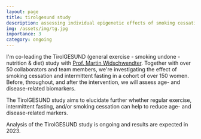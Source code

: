 ```yaml
---
layout: page
title: tirolgesund study
description: assessing individual epigenetic effects of smoking cessation and intermittent fasting
img: /assets/img/tg.jpg
importance: 3
category: ongoing
---
```


I'm co-leading the TirolGESUND (general exercise - smoking undone - nutrition & diet) study with <a href="https://eutops.institute/institute/leadership" target="_blank">Prof. Martin Widschwendter</a>. Together with over 50 collaborators and team members, we're investigating the effect of smoking cessation and intermittent fasting in a cohort of over 150 women. Before, throughout, and after the intervention, we will assess age- and disease-related biomarkers.

<div class="row">
    <div class="col-sm mt-3 mt-md-0">
        <img class="img-fluid rounded z-depth-1" src="{{ '/assets/img/if.jpg' | relative_url }}" alt="" title="intermittent fasting"/>
    </div>
    <div class="col-sm mt-3 mt-md-0">
        <img class="img-fluid rounded z-depth-1" src="{{ '/assets/img/smoke_stop.jpg' | relative_url }}" alt="" title="smoking cessation"/>
    </div>
    <div class="col-sm mt-3 mt-md-0">
        <img class="img-fluid rounded z-depth-1" src="{{ '/assets/img/exercise.jpg' | relative_url }}" alt="" title="exercise"/>
    </div>
</div>
<div class="caption">
    The TirolGESUND study aims to elucidate further whether regular exercise, intermittent fasting, and/or smoking cessation can help to reduce age- and disease-related markers.
</div>

Analysis of the TirolGESUND study is ongoing and results are expected in 2023.
